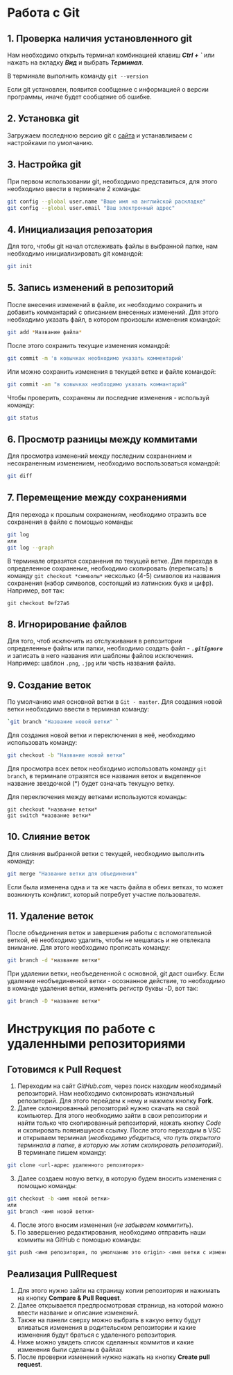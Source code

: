 # Работа с Git
## 1. Проверка наличия установленного git
Нам необходимо открыть терминал комбинацией клавиш **_Ctrl + `_** или нажать на вкладку **_Вид_** и выбрать **_Терминал_**.

В терминале выполнить команду `git --version`

Если git установлен, появится сообщение с информацией о версии программы, иначе будет сообщение об ошибке.
## 2. Установка git
Загружаем последнюю версию git с [сайта](https://git-scm.com/downloads) и устанавливаем с настройками по умолчанию.
## 3. Настройка git
При первом использовании git, необходимо представиться, для этого необходимо ввести в терминале 2 команды:
```Bash
git config --global user.name "Ваше имя на английской раскладке"
git config --global user.email "Ваш электронный адрес"
```
## 4. Инициализация репозатория
Для того, чтобы git начал отслеживать файлы в выбранной папке, нам необходимо инициализировать git командой:
```Bash
git init
```
## 5. Запись изменений в репозиторий
После внесения изменений в файле, их необходимо сохранить и добавить коммантарий с описанием внесенных изменений. Для этого необходимо указать файл, в котором произошли изменения командой:
```Bash
git add *Название файла*
```
После этого сохранить текущие изменения командой:
```Bash
git commit -m 'в ковычках необходимо указать комментарий'
```
Или можно сохранить изменения в текущей ветке и файле командой:
```Bash
git commit -am "в ковычках необходимо указать коммантарий"
```
Чтобы проверить, сохранены ли последние изменения - используй команду:
```Bash
git status
```
## 6. Просмотр разницы между коммитами
Для просмотра изменений между последним сохранением и несохраненным изменением, необходимо воспользоваться командой:
```Bash
git diff
```
## 7. Перемещение между сохранениями
Для перехода к прошлым сохранениям, необходимо отразить все сохранения в файле с помощью команды:
```Bash
git log
или 
git log --graph
```
В терминале отразятся сохранения по текущей ветке. Для перехода в определенное сохранение, необходимо скопировать (переписать) в команду `git checkout *символы*` несколько (4-5) символов из названия сохранения (набор символов, состоящий из латинских букв и цифр). Например, вот так:
```
git checkout 0ef27a6
```
## 8. Игнорирование файлов
Для того, чтоб исключить из отслуживания в репозитории определенные файлы или папки, необходимо создать файл - ***`.gitignore`*** и записать в него названия или шаблоны файлов исключения. Например: шаблон `.png`, `.jpg` или часть названия файла.
## 9. Создание веток
По умолчанию имя основной ветки в `Git - master`.
Для создания новой ветки необходимо ввести в терминал команду:
```Bash
`git branch "Название новой ветки" `
```
Для создания новой ветки и переключения в неё, необходимо использовать команду:
```Bash
git checkout -b "Название новой ветки"
```
Для просмотра всех веток необходимо использовать команду `git branch`, в терминале отразятся все названия веток и выделенное название звездочкой (*) будет означать текущую ветку.

Для переключения между ветками используются команды:
```
git checkout *название ветки*
git switch *название ветки*
```
## 10. Слияние веток
Для слияния выбранной ветки с текущей, необходимо выполнить команду:
```Bash
git merge "Название ветки для объединения"
```
Если была изменена одна и та же часть файла в обеих ветках, то может возникнуть конфликт, который потребует участие пользователя.
## 11. Удаление веток
После объединения веток и завершения работы с вспомогательной веткой, её необходимо удалить, чтобы не мешалась и не отвлекала внимание. Для этого необходимо прописать команду:
```Bash
git branch -d *название ветки*
```
При удалении ветки, необъедененной с основной, git даст ошибку. Если удаление необъединенной ветки - осознанное действие, то необходимо в команде удаления ветки, изменить регистр буквы -D, вот так:
```Bash
git branch -D *название ветки*
```

# Инструкция по работе с удаленными репозиториями
## Готовимся к Pull Request
1. Переходим на сайт _GitHub.com_, через поиск находим необходимый репозиторий. Нам необходимо склонировать изначальный репозиторий. Для этого перейдем к нему и нажмем кнопку **Fork**.
2. Далее склонированный репозиторий нужно скачать на свой компьютер. Для этого необходимо зайти в свои репозитории и найти только что скопированный репозиторий, нажать кнопку _Code_ и скопировать появившуюся ссылку. После этого переходим в VSC и открываем терминал (_необходимо убедиться, что путь открытого терминала в папке, в которую мы хотим скопировать репозиторий_). В терминале пишем команду:
```Bash
git clone <url-адрес удаленного репозитория>
```
3. Далее создаем новую ветку, в которую будем вносить изменения с помощью команды:
```Bash
git checkout -b <имя новой ветки>
или
git branch <имя новой ветки>
```
4. После этого вносим изменения (_не забываем коммитить_).
5. По завершению редактирования, необходимо отправить наши коммиты на GitHub c помощью команды:
```Bash
git push <имя репозитория, по умолчанию это origin> <имя ветки с изменениями>
```
## Реализация PullRequest
1. Для этого нужно зайти на страницу копии репозитория и нажимать на кнопку **Compare & Pull Request**.
2. Далее открывается предпросмотровая страница, на которой можно ввести название и описание изменений.
3. Также на панели сверху можно выбрать в какую ветку будут вливаться изменения в родительском репозитории и какие изменения будут браться с удаленного репозитория.
4. Ниже можно увидеть список сделанных коммитов и какие изменения были сделаны в файлах
5. После проверки изменений нужно нажать на кнопку **Create pull request**.
